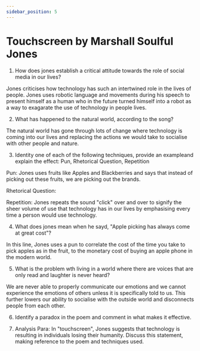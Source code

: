 ```yaml
---
sidebar_position: 5
---
```


# Touchscreen by Marshall Soulful Jones

1. How does jones establish a critical attitude towards the role of social media in our lives?

Jones criticises how technology has such an intertwined role in the lives of people. Jones uses robotic language and movements during his speech to present himself as a human who in the future turned himself into a robot as a way to exagarate the use of technology in people lives.

2. What has happened to the natural world, according to the song?

The natural world has gone through lots of change where technology is coming into our lives and replacing the actions we would take to socialise with other people and nature.

3. Identity one of each of the following techniques, provide an exampleand explain the effect: Pun, Rhetorical Question, Repetition

Pun: Jones uses fruits like Apples and Blackberries and says that instead of picking out these fruits, we are picking out the brands.

Rhetorical Question: 

Repetition: Jones repeats the sound "click" over and over to signify the sheer volume of use that technology has in our lives by emphasising every time a person would use technology.

4. What does jones mean when he sayd, "Apple picking has always come at great cost"?

In this line, Jones uses a pun to correlate the cost of the time you take to pick apples as in the fruit, to the monetary cost of buying an apple phone in the modern world.

5. What is the problem wth living in a world where there are voices that are only read and laughter is never heard?

We are never able to properly communicate our emotions and we cannot experience the emotions of others unless it is specifically told to us. This further lowers our ability to socialise with the outside world and disconnects people from each other.

6. Identify a paradox in the poem and comment in what makes it effective.



7. Analysis Para: In "touchscreen", Jones suggests that technology is resulting in individuals losing their humanity. Discuss this statement, making reference to the poem and techniques used.







